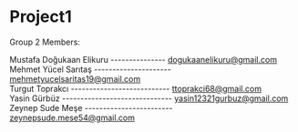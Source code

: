 # Project1


Group 2 Members:

Mustafa Doğukaan Elikuru --------------- dogukaanelikuru@gmail.com<br />
Mehmet Yücel Sarıtaş --------------------- mehmetyucelsaritas19@gmail.com<br />
Turgut Toprakcı  --------------------------- ttoprakci68@gmail.com<br />
Yasin Gürbüz ------------------------------ yasin12321gurbuz@gmail.com<br />
Zeynep Sude Meşe ------------------------ zeynepsude.mese54@gmail.com<br />







